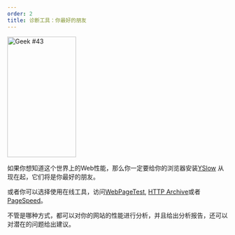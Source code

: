 ```yaml
---
order: 2
title: 诊断工具：你最好的朋友
---
```


<div class="img-left">
  <img id="geek-43" class="icos-geek" src="https://browserdiet.com/assets/img/43.png" alt="Geek #43" width="157" height="275" />
</div>

如果你想知道这个世界上的Web性能，那么你一定要给你的浏览器安装[YSlow](http://yslow.org/) 从现在起，它们将是你最好的朋友。

或者你可以选择使用在线工具，访问[WebPageTest](http://www.webpagetest.org/), [HTTP Archive](http://httparchive.org/)或者[PageSpeed](https://developers.google.com/speed/pagespeed/insights/)。

不管是哪种方式，都可以对你的网站的性能进行分析，并且给出分析报告，还可以对潜在的问题给出建议。
